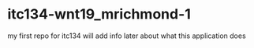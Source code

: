 # itc134-wnt19_mrichmond-1
my first repo for itc134
will add info later about what this application does
